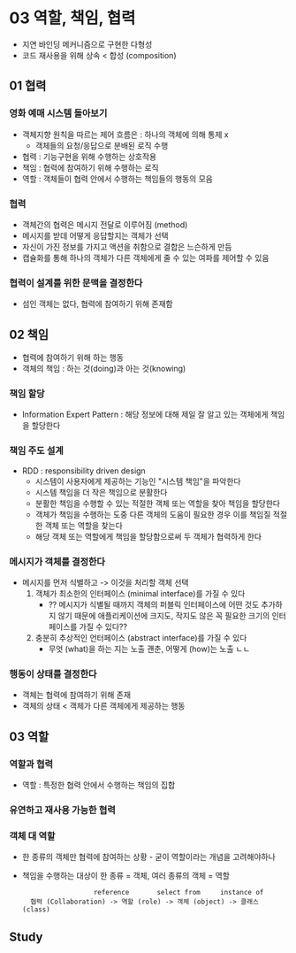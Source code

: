 # 03 역할, 책임, 협력
- 지연 바인딩 메커니즘으로 구현한 다형성
- 코드 재사용을 위해 상속 < 합성 (composition)
## 01 협력
### 영화 예매 시스템 돌아보기
- 객체지향 원칙을 따르는 제어 흐름은 : 하나의 객체에 의해 통제 x
  - 객체들의 요청/응답으로 분배된 로직 수행
- 협력 : 기능구현을 위해 수행하는 상호작용
- 책임 : 협력에 참여하기 위해 수행하는 로직
- 역할 : 객체들이 협력 안에서 수행하는 책임들의 행동의 모음

### 협력
- 객체간의 협력은 메시지 전달로 이루어짐 (method)
- 메시지를 받데 어떻게 응답할지는 객체가 선택
- 자신이 가진 정보를 가지고 액션을 취함으로 결합은 느슨하게 만듬
- 캡슐화를 통해 하나의 객체가 다른 객체에게 줄 수 있는 여파를 제어할 수 있음

### 협력이 설계를 위한 문맥을 결정한다
- 섬인 객체는 없다, 협력에 참여하기 위해 존재함

## 02 책임
- 협력에 참여하기 위해 하는 행동
- 객체의 책임 : 하는 것(doing)과 아는 것(knowing)

### 책임 할당
- Information Expert Pattern : 해당 정보에 대해 제일 잘 알고 있는 객체에게 책임을 할당한다

### 책임 주도 설계
- RDD : responsibility driven design
  - 시스템이 사용자에게 제공하는 기능인 "시스템 책임"을 파악한다
  - 시스템 책임을 더 작은 책임으로 분활한다
  - 분활한 책임을 수행할 수 있는 적절한 객체 또는 역할을 찾아 책임을 할당한다
  - 객체가 책임을 수행하는 도중 다른 객체의 도움이 필요한 경우 이를 책임질 적절한 객체 또는 역할을 찾는다
  - 해당 객체 또는 역할에게 책임을 할당함으로써 두 객체가 협력하게 한다

### 메시지가 객체를 결정한다
- 메시지를 먼저 식별하고 -> 이것을 처리할 객체 선택
    1. 객체가 최소한의 인터페이스 (minimal interface)를 가질 수 있다
        - ?? 메시지가 식별될 때까지 객체의 퍼블릭 인터페이스에 어떤 것도 추가하지 않기 때문에 애플리케이션에 크지도, 작지도 않은 꼭 필요한 크기의 인터페이스를 가질 수 있다??
    2. 충분히 추상적인 언터페이스 (abstract interface)를 가질 수 있다
        - 무엇 (what)을 하는 지는 노출 괜춘, 어떻게 (how)는 노출 ㄴㄴ

### 행동이 상태를 결정한다
- 객체는 협력에 참여하기 위해 존재
- 객체의 상태 < 객체가 다른 객체에게 제공하는 행동

## 03 역할
### 역할과 협력
- 역할 : 특정한 협력 안에서 수행하는 책임의 집합

### 유연하고 재사용 가능한 협력
### 객체 대 역할
- 한 종류의 객체만 협력에 참여하는 상황 - 굳이 역할이라는 개념을 고려해야하나
- 책임을 수행하는 대상이 한 종류 = 객체, 여러 종류의 객체 = 역할

                        reference       select from     instance of
        협력 (Collaboration) -> 역할 (role) -> 객체 (object) -> 클래스 (class)


## Study
